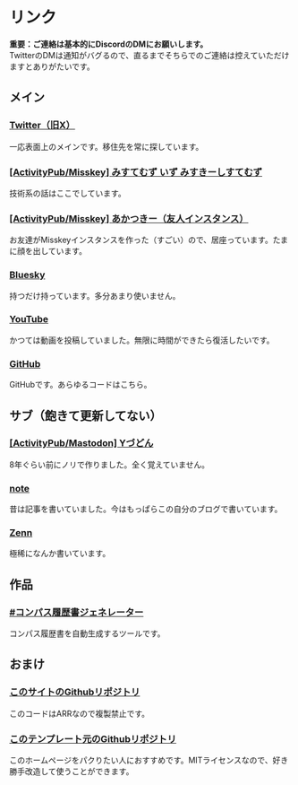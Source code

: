 # リンク
__重要：ご連絡は基本的にDiscordのDMにお願いします。__  
TwitterのDMは通知がバグるので、直るまでそちらでのご連絡は控えていただけますとありがたいです。

## メイン
### [Twitter（旧X）](https://twitter.com/Ao_Sankaku)
一応表面上のメインです。移住先を常に探しています。

### [[ActivityPub/Misskey] みすてむず いず みすきーしすてむず](https://misskey.systems/@ao_sankaku)
技術系の話はここでしています。

### [[ActivityPub/Misskey] あかつきー（友人インスタンス）](https://yumk.xyz/@ao_sankaku)
お友達がMisskeyインスタンスを作った（すごい）ので、居座っています。たまに顔を出しています。

### [Bluesky](https://bsky.app/profile/aosankaku.bsky.social)
持つだけ持っています。多分あまり使いません。

### [YouTube](https://youtube.com/@Ao_Sankaku)
かつては動画を投稿していました。無限に時間ができたら復活したいです。

### [GitHub](https://github.com/AoSankaku)
GitHubです。あらゆるコードはこちら。

## サブ（飽きて更新してない）
### [[ActivityPub/Mastodon] Yづどん](https://mstdn.jp/@Ao_Sankaku@mstdn.y-zu.org)
8年ぐらい前にノリで作りました。全く覚えていません。

### [note](https://note.com/ao_sankaku)
昔は記事を書いていました。今はもっぱらこの自分のブログで書いています。

### [Zenn](https://zenn.dev/ao_sankaku)
極稀になんか書いています。

## 作品
### [#コンパス履歴書ジェネレーター](https://aosankaku.github.io/cps_resume/)
コンパス履歴書を自動生成するツールです。

## おまけ
### [このサイトのGithubリポジトリ](https://github.com/AoSankaku/aosankaku.github.io)
このコードはARRなので複製禁止です。

### [このテンプレート元のGithubリポジトリ](https://github.com/sungik-choi/gatsby-starter-apple#readme)
このホームページをパクりたい人におすすめです。MITライセンスなので、好き勝手改造して使うことができます。